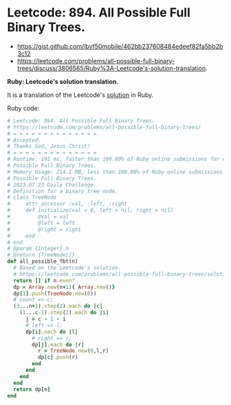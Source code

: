 # Leetcode: 894. All Possible Full Binary Trees.

- https://gist.github.com/lbvf50mobile/462bb237608484edeef82fa5bb2b3c12
- https://leetcode.com/problems/all-possible-full-binary-trees/discuss/3806565/Ruby%3A-Leetcode's-solution-translation.

**Ruby: Leetcode's solution translation.**

It is a translation of the Leetcode's [solution](https://leetcode.com/problems/all-possible-full-binary-trees/solution/) in Ruby.

Ruby code:
```Ruby
# Leetcode: 894. All Possible Full Binary Trees.
# https://leetcode.com/problems/all-possible-full-binary-trees/
# = = = = = = = = = = = = = =
# Accepted.
# Thanks God, Jesus Christ!
# = = = = = = = = = = = = = =
# Runtime: 191 ms, faster than 100.00% of Ruby online submissions for All
# Possible Full Binary Trees.
# Memory Usage: 214.1 MB, less than 100.00% of Ruby online submissions for All
# Possible Full Binary Trees.
# 2023.07.23 Daily Challenge.
# Definition for a binary tree node.
# class TreeNode
#     attr_accessor :val, :left, :right
#     def initialize(val = 0, left = nil, right = nil)
#         @val = val
#         @left = left
#         @right = right
#     end
# end
# @param {Integer} n
# @return {TreeNode[]}
def all_possible_fbt(n)
  # Based on the Leetcode's solution.
  # https://leetcode.com/problems/all-possible-full-binary-trees/solution/
  return [] if n.even?
  dp = Array.new(n+1){ Array.new()}
  dp[1].push(TreeNode.new(0))
  # count => c;
  (3...n+1).step(2).each do |c|
    (1...c-1).step(2).each do |i|
      j = c - 1 - i
      # left => l;
      dp[i].each do |l|
        # right => r;
        dp[j].each do |r|
          r = TreeNode.new(0,l,r)
          dp[c].push(r)
        end
      end
    end
  end
  return dp[n]
end
```
